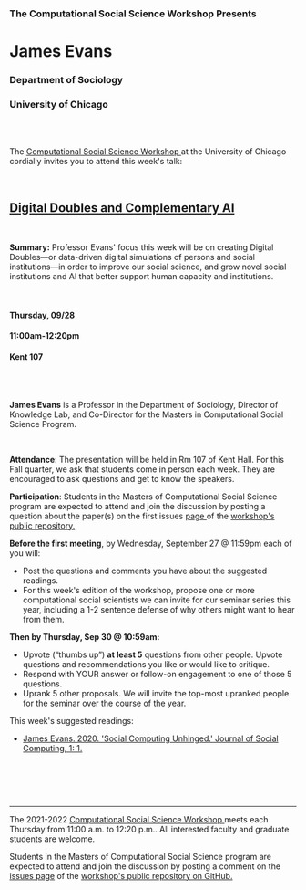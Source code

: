 

<h3 class=pfblock-header> The Computational Social Science Workshop Presents </h3>

<h1 class=pfblock-header3> James Evans</h1>
<h3 class=pfblock-header3> Department of Sociology </h3>
<h3 class=pfblock-header3> University of Chicago </h3>

<br><br>



<p class=pfblock-header3>The <a href="https://github.com/uchicago-computation-workshop/Fall2023"> Computational Social Science Workshop </a> at the University of Chicago cordially invites you to attend this week's talk:</p>



<br>

<div class=pfblock-header3>
<h2 class=pfblock-header>
  <a href=https://github.com/uchicago-computation-workshop/Fall2023/evans> Digital Doubles and Complementary AI </a>
</h2>

<br>
</div>



<p class=footertext2>

**Summary:** Professor Evans' focus this week will be on creating Digital Doubles—or data-driven digital simulations of persons and social institutions—in order to improve our social science, and grow novel social institutions and AI that better support human capacity and institutions.

</p>

<br>

<h4 class=pfblock-header3> Thursday, 09/28 </h4>
<h4 class=pfblock-header3> 11:00am-12:20pm </h4>
<h4 class=pfblock-header3> Kent 107 </h4>


<br><br>

<p class=footertext2>

**James Evans** is a Professor in the Department of Sociology, Director of Knowledge Lab, and Co-Director for the Masters in Computational Social Science Program.
</p>

<br>

<p class=footertext2>

**Attendance**: The presentation will be held in Rm 107 of Kent Hall. For this Fall quarter, we ask that students come in person each week. They are encouraged to ask questions and get to know the speakers.
</p>

<p class=footertext2>

**Participation**: Students in the Masters of Computational Social Science program are expected to attend and join the discussion by posting a question about the paper(s) on the first issues <a href= "https://github.com/uchicago-computation-workshop/Fall2021/issues/1"> page </a> of the <a href="https://github.com/uchicago-computation-workshop"> workshop's public repository.</a>

<p class=footertext2>

**Before the first meeting**, by Wednesday, September 27 @ 11:59pm each of you will:

- Post the questions and comments you have about the suggested readings. 
- For this week's edition of the workshop, propose one or more computational social scientists we can invite for our seminar series this year, including a 1-2 sentence defense of why others might want to hear from them.

**Then by Thursday, Sep 30 @ 10:59am:**

- Upvote (“thumbs up”) **at least 5** questions from other people. Upvote questions and recommendations you like or would like to critique.
- Respond with YOUR answer or follow-on engagement to one of those 5 questions. 
- Uprank 5 other proposals. We will invite the top-most upranked people for the seminar over the course of the year. 
</p>


This week's suggested readings:

- [James Evans. 2020. 'Social Computing Unhinged.' Journal of Social Computing, 1: 1.](https://ieeexplore.ieee.org/document/9241509)


<br>

<br><br>

---

<p class=footertext> The 2021-2022 <a href="https://macss.uchicago.edu/content/computation-workshop"> Computational Social Science Workshop </a> meets each Thursday from 11:00 a.m. to 12:20 p.m.. All interested faculty and graduate students are welcome.</p>



<p class=footertext>Students in the Masters of Computational Social Science program are expected to attend and join the discussion by posting a comment on the <a href=https://github.com/uchicago-computation-workshop/Fall2021/issues/1>issues page</a> of the <a href=https://github.com/uchicago-computation-workshop/Fall2021/tree/master/fall2021mixer>workshop's public repository on GitHub.</a></p>
